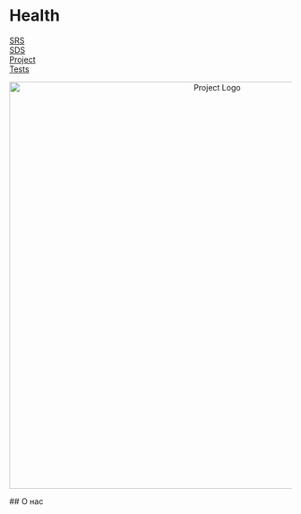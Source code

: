 # Health

[SRS](https://github.com/LastHope0/TRITPO-Lab2/blob/master/SRS/Requirements.md)                                                                                           
[SDS](https://github.com/LastHope0/TRITPO-Lab2/blob/master/SDS/README.md)                                   
[Project](https://github.com/LastHope0/TRITPO-Lab2/blob/master/Project/README.md)                                                                                    
[Tests](https://github.com/LastHope0/TRITPO-Lab2/blob/master/Tests/Readme.md)                                                                                           


<p align="center">
      <img src= "http://health-private.hopto.org/img/heart.png" alt="Project Logo" width="726">
</p>
## О нас
